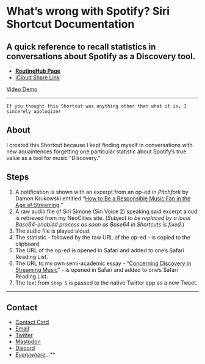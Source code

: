 # What’s wrong with Spotify? Siri Shortcut Documentation

## A quick reference to recall statistics in conversations about Spotify as a Discovery tool.

* [**RoutineHub Page**](https://routinehub.co/shortcut/10402)
* [iCloud Share Link](https://www.icloud.com/shortcuts/ae1ab4767b2f45d2a3135a4743c48213)

[Video Demo](https://user-images.githubusercontent.com/43663476/139559123-b017bed9-afa3-4b37-a3c7-8eae783d75cd.MOV)

***

`If you thought this Shortcut was anything other than what it is, I sincerely apologize!`

## About
I created this Shortcut because I kept finding myself in conversations with new aquaintences forgetting one particular statistic about Spotify’s true value as a tool for music “Discovery.”

## Steps
1. A notification is shown with an excerpt from an op-ed in *Pitchfork* by Damon Krukowski entitled “[How to Be a Responsible Music Fan in the Age of Streaming](https://pitchfork.com/features/oped/how-to-be-a-responsible-music-fan-in-the-age-of-streaming/).”
2. A raw audio file of Siri Simone (Siri Voice 2) speaking said excerpt aloud is retrieved from my NeoCities site. (*Subject to be replaced by a local Base64-enabled process as soon as Base64 in Shortcuts is fixed.*)
3. The audio file is played aloud.
4. The statistic - followed by the raw URL of the op-ed - is copied to the clipboard.
5. The URL of the op-ed is opened in Safari and added to one’s Safari Reading List.
6. The URL to my own semi-academic essay - “[Concerning Discovery in Streaming Music](https://bilge.world/streaming-music-discovery)” - is opened in Safari and added to one’s Safari Reading List.
7. The text from `Step 5` is passed to the native Twitter app as a new Tweet.

***

## Contact

* [Contact Card](https://bit.ly/whoisdavidblue)
* [Email](mailto:davidblue@extratone.com) 
* [Twitter](https://twitter.com/NeoYokel)
* [Mastodon](https://mastodon.social/@DavidBlue)
* [Discord](https://discord.gg/0b9KQUKP858b0iZF)
* [*Everywhere*](https://raindrop.io/davidblue/social-directory-21059174)...**